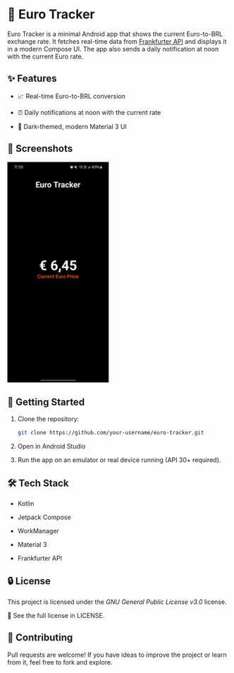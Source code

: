# 📱 Euro Tracker

Euro Tracker is a minimal Android app that shows the current Euro-to-BRL exchange rate. It fetches real-time data from [Frankfurter API](https://frankfurter.dev/) and displays it in a modern Compose UI. The app also sends a daily notification at noon with the current Euro rate.

## ✨ Features

* 📈 Real-time Euro-to-BRL conversion

* ⏰ Daily notifications at noon with the current rate

* 🌙 Dark-themed, modern Material 3 UI

## 📸 Screenshots

<img src="screenshots/screenshot1.jpg" alt="Screenshot 1" height="500" />

## 🚀 Getting Started

1. Clone the repository:
    ```bash
    git clone https://github.com/your-username/euro-tracker.git
    ```

2. Open in Android Studio

3. Run the app on an emulator or real device running (API 30+ required).

## 🛠️ Tech Stack

* Kotlin

* Jetpack Compose

* WorkManager

* Material 3

* Frankfurter API

## 🔒 License

This project is licensed under the *GNU General Public License v3.0* license.

📄 See the full license in LICENSE.


## 🙋 Contributing

Pull requests are welcome! If you have ideas to improve the project or learn from it, feel free to fork and explore.